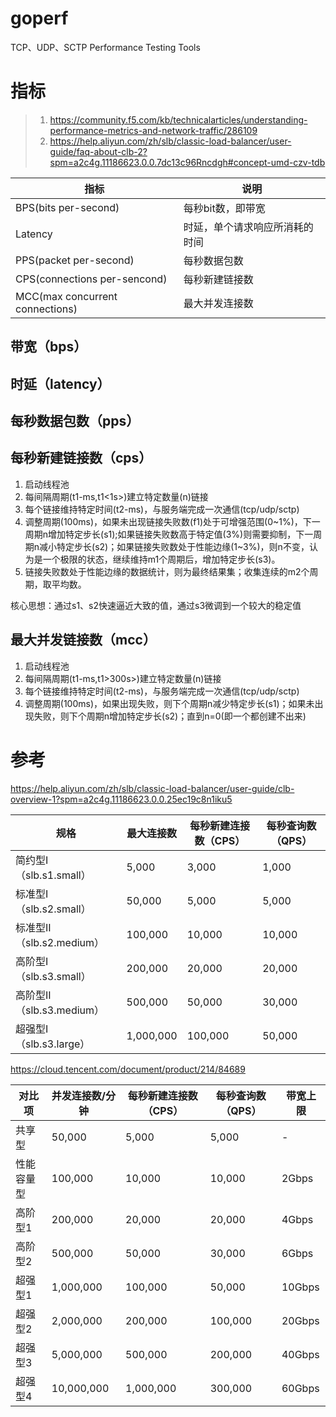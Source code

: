 # goperf
TCP、UDP、SCTP Performance Testing Tools
# 指标
> 1. https://community.f5.com/kb/technicalarticles/understanding-performance-metrics-and-network-traffic/286109
> 2. https://help.aliyun.com/zh/slb/classic-load-balancer/user-guide/faq-about-clb-2?spm=a2c4g.11186623.0.0.7dc13c96Rncdgh#concept-umd-czv-tdb

| 指标                            | 说明   |
|---------------------------------|------------|
| BPS(bits per-second)            | 每秒bit数，即带宽 |
| Latency                         | 时延，单个请求响应所消耗的时间 |
| PPS(packet per-second)          | 每秒数据包数 |
| CPS(connections per-sencond)    | 每秒新建链接数 |
| MCC(max concurrent connections) | 最大并发连接数 |

## 带宽（bps）

## 时延（latency）

## 每秒数据包数（pps）

## 每秒新建链接数（cps）
1. 启动线程池
2. 每间隔周期(t1-ms,t1<1s>)建立特定数量(n)链接
3. 每个链接维持特定时间(t2-ms)，与服务端完成一次通信(tcp/udp/sctp)
4. 调整周期(100ms)，如果未出现链接失败数(f1)处于可增强范围(0~1%)，下一周期n增加特定步长(s1);如果链接失败数高于特定值(3%)则需要抑制，下一周期n减小特定步长(s2)；如果链接失败数处于性能边缘(1~3%)，则n不变，认为是一个极限的状态，继续维持m1个周期后，增加特定步长(s3)。
5. 链接失败数处于性能边缘的数据统计，则为最终结果集；收集连续的m2个周期，取平均数。

核心思想：通过s1、s2快速逼近大致的值，通过s3微调到一个较大的稳定值

## 最大并发链接数（mcc）
1. 启动线程池
2. 每间隔周期(t1-ms,t1>300s>)建立特定数量(n)链接
3. 每个链接维持特定时间(t2-ms)，与服务端完成一次通信(tcp/udp/sctp)
4. 调整周期(100ms)，如果出现失败，则下个周期n减少特定步长(s1)；如果未出现失败，则下个周期n增加特定步长(s2)；直到n=0(即一个都创建不出来)



# 参考
https://help.aliyun.com/zh/slb/classic-load-balancer/user-guide/clb-overview-1?spm=a2c4g.11186623.0.0.25ec19c8n1iku5

| 规格                     | 最大连接数  | 每秒新建连接数（CPS） | 每秒查询数（QPS） |
|--------------------------|------------|-----------------------|-------------------|
| 简约型I（slb.s1.small）  | 5,000      | 3,000                 | 1,000             |
| 标准型I（slb.s2.small）  | 50,000     | 5,000                 | 5,000             |
| 标准型II（slb.s2.medium）| 100,000    | 10,000                | 10,000            |
| 高阶型I（slb.s3.small）  | 200,000    | 20,000                | 20,000            |
| 高阶型II（slb.s3.medium）| 500,000    | 50,000                | 30,000            |
| 超强型I（slb.s3.large）  | 1,000,000  | 100,000               | 50,000            |


https://cloud.tencent.com/document/product/214/84689

| 对比项       | 并发连接数/分钟 | 每秒新建连接数（CPS） | 每秒查询数（QPS） | 带宽上限   |
|--------------|-----------------|-----------------------|-------------------|------------|
| 共享型       | 50,000           | 5,000                 | 5,000             | -          |
| 性能容量型   | 100,000          | 10,000                | 10,000            | 2Gbps      |
| 高阶型1      | 200,000          | 20,000                | 20,000            | 4Gbps      |
| 高阶型2      | 500,000          | 50,000                | 30,000            | 6Gbps      |
| 超强型1      | 1,000,000        | 100,000               | 50,000            | 10Gbps     |
| 超强型2      | 2,000,000        | 200,000               | 100,000           | 20Gbps     |
| 超强型3      | 5,000,000        | 500,000               | 200,000           | 40Gbps     |
| 超强型4      | 10,000,000       | 1,000,000             | 300,000           | 60Gbps     |



